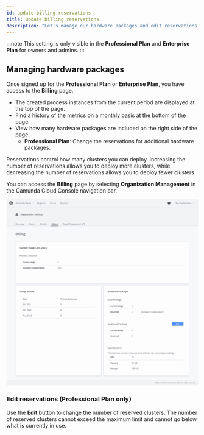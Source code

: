 ```yaml
---
id: update-billing-reservations
title: Update billing reservations
description: "Let's manage our hardware packages and edit reservations."
---
```


:::note
This setting is only visible in the **Professional Plan** and **Enterprise Plan** for owners and admins.
:::

## Managing hardware packages

Once signed up for the **Professional Plan** or **Enterprise Plan**, you have access to the **Billing** page.

- The created process instances from the current period are displayed at the top of the page.
- Find a history of the metrics on a monthly basis at the bottom of the page.
- View how many hardware packages are included on the right side of the page.
  - **Professional Plan**: Change the reservations for additional hardware packages.

Reservations control how many clusters you can deploy. Increasing the number of reservations allows you to deploy more clusters, while decreasing the number of reservations allows you to deploy fewer clusters.

You can access the **Billing** page by selecting **Organization Management** in the Camunda Cloud Console navigation bar.

![billing-overview](./img/billing-overview.png)

### Edit reservations (Professional Plan only)

Use the **Edit** button to change the number of reserved clusters. The number of reserved clusters cannot exceed the maximum limit and cannot go below what is currently in use.
